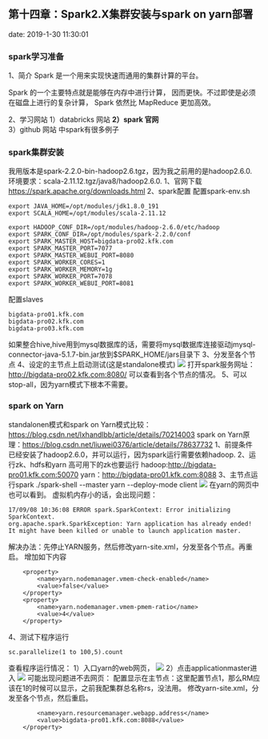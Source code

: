 ﻿## 第十四章：Spark2.X集群安装与spark on yarn部署
date: 2019-1-30 11:30:01


### spark学习准备
1、简介
Spark 是一个用来实现快速而通用的集群计算的平台。

Spark 的一个主要特点就是能够在内存中进行计算， 因而更快。不过即使是必须在磁盘上进行的复杂计算， Spark 依然比 MapReduce 更加高效。

2、学习网站
1）databricks 网站
**2）spark 官网**  
3）github 网站 中spark有很多例子

### spark集群安装
我用版本是spark-2.2.0-bin-hadoop2.6.tgz，因为我之前用的是hadoop2.6.0.
环境要求：scala-2.11.12.tgz/java8/hadoop2.6.0.
1、官网下载
https://spark.apache.org/downloads.html
2、spark配置
配置spark-env.sh
```
export JAVA_HOME=/opt/modules/jdk1.8.0_191
export SCALA_HOME=/opt/modules/scala-2.11.12

export HADOOP_CONF_DIR=/opt/modules/hadoop-2.6.0/etc/hadoop
export SPARK_CONF_DIR=/opt/modules/spark-2.2.0/conf
export SPARK_MASTER_HOST=bigdata-pro02.kfk.com
export SPARK_MASTER_PORT=7077
export SPARK_MASTER_WEBUI_PORT=8080
export SPARK_WORKER_CORES=1
export SPARK_WORKER_MEMORY=1g
export SPARK_WORKER_PORT=7078
export SPARK_WORKER_WEBUI_PORT=8081
```
配置slaves
```
bigdata-pro01.kfk.com
bigdata-pro02.kfk.com
bigdata-pro03.kfk.com
```
如果整合hive,hive用到mysql数据库的话，需要将mysql数据库连接驱动jmysql-connector-java-5.1.7-bin.jar放到$SPARK_HOME/jars目录下
3、分发至各个节点
4、设定的主节点上启动测试(这是standalone模式)
![](http://ww1.sinaimg.cn/large/005BOtkIly1fzogese9lvj30on05o74m.jpg)
打开spark服务网址：http://bigdata-pro02.kfk.com:8080/
可以查看到各个节点的情况。
5、可以stop-all，因为yarn模式下根本不需要。

### spark on Yarn
standalonen模式和spark on Yarn模式比较： https://blog.csdn.net/lxhandlbb/article/details/70214003
spark on Yarn原理：https://blog.csdn.net/liuwei0376/article/details/78637732
1、前提条件
已经安装了hadoop2.6.0，并可以运行，因为spark运行需要依赖hadoop.
2、运行zk、hdfs和yarn
高可用下的zk也要运行
hadoop:http://bigdata-pro01.kfk.com:50070
yarn：http://bigdata-pro01.kfk.com:8088
3、主节点运行spark
./spark-shell --master yarn --deploy-mode client
![](http://ww1.sinaimg.cn/large/005BOtkIly1fzohi45ckpj30o70auq3g.jpg)
在yarn的网页中也可以看到。
虚拟机内存小的话，会出现问题：
```
17/09/08 10:36:08 ERROR spark.SparkContext: Error initializing SparkContext.
org.apache.spark.SparkException: Yarn application has already ended! It might have been killed or unable to launch application master.
```
解决办法：先停止YARN服务，然后修改yarn-site.xml，分发至各个节点。再重启。
增加如下内容
```
    <property>
        <name>yarn.nodemanager.vmem-check-enabled</name>
        <value>false</value>
    </property>
    <property>
        <name>yarn.nodemanager.vmem-pmem-ratio</name>
        <value>4</value>
    </property>
```
4、测试下程序运行
```
sc.parallelize(1 to 100,5).count
```
查看程序运行情况：
1）入口yarn的web网页，
![](http://ww1.sinaimg.cn/large/005BOtkIly1fzohlg58qyj31dz0b8tam.jpg)
2）点击applicationmaster进入
![](http://ww1.sinaimg.cn/large/005BOtkIly1fzoi538xtkj31ck0bwjrz.jpg)
可能出现问题进不去网页：
配置显示在主节点：这里配置节点1，那么RM应该在1的时候可以显示，之前我配集群总名称rs，没法用。
修改yarn-site.xml，分发至各个节点，然后重启。
```	<property>
		<name>yarn.resourcemanager.webapp.address</name>
		<value>bigdata-pro01.kfk.com:8088</value>
	</property>
```